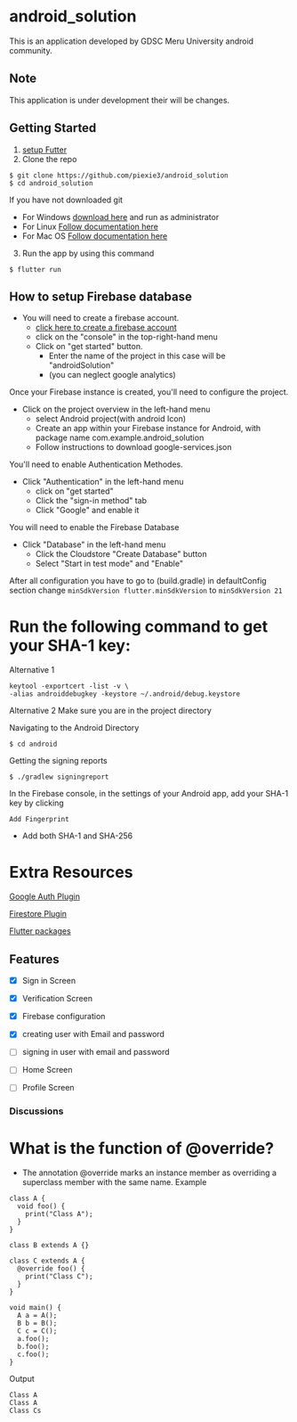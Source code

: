 # android_solution
This is an application developed by GDSC Meru University android community.

## Note
This application is under development their will be changes.

## Getting Started
1. [setup Futter](https://docs.flutter.dev/get-started/install)
2. Clone the repo
 ```
$ git clone https://github.com/piexie3/android_solution
$ cd android_solution
 ```
If you have not downloaded git 
* For Windows [download here](https://git-scm.com/download/win) and run as administrator
* For Linux [Follow documentation here](https://git-scm.com/download/linux)
* For Mac OS [Follow documentation here](https://git-scm.com/download/mac)

3. Run the app by using this command
```
$ flutter run
```
## How to setup Firebase database 

* You will need to create a firebase account.
    * [click here to create a firebase account](https://console.firebase.google.com.)
    * click on the "console" in the top-right-hand menu
    * Click on "get started" button.
        * Enter the name of the project in this case will be "androidSolution"
        * (you can neglect google analytics)

Once your Firebase instance is created, you'll need to configure the project.

* Click on the project overview in the left-hand menu
    * select Android project(with android Icon)
    * Create an app within your Firebase instance for Android, with package name com.example.android_solution
    * Follow instructions to download google-services.json


You'll need to enable Authentication Methodes.

* Click "Authentication" in the left-hand menu
    * click on "get started"
    * Click the "sign-in method" tab
    * Click "Google" and enable it
    
You will need to enable the Firebase Database
* Click "Database" in the left-hand menu
    * Click the Cloudstore "Create Database" button
    * Select "Start in test mode" and "Enable"

After all configuration you have to go to <App-level>(build.gradle) in defaultConfig section change
`minSdkVersion flutter.minSdkVersion` to `minSdkVersion 21`

# Run the following command to get your SHA-1 key:

Alternative 1
```
keytool -exportcert -list -v \
-alias androiddebugkey -keystore ~/.android/debug.keystore
```
Alternative 2
Make sure you are in the project directory

Navigating to the Android Directory
```
$ cd android
```
Getting the signing reports
```
$ ./gradlew signingreport
```

In the Firebase console, in the settings of your Android app, add your SHA-1 key by clicking 

`Add Fingerprint`
* Add both SHA-1 and SHA-256

# Extra Resources
[Google Auth Plugin](https://pub.dartlang.org/packages/firebase_auth)

[Firestore Plugin](https://pub.dartlang.org/packages/cloud_firestore)

[Flutter packages](https://pub.dev)



## Features
- [x] Sign in Screen
- [x] Verification Screen
- [x] Firebase configuration
- [x] creating user with Email and password
- [ ] signing in user with email and password
- [ ] Home Screen
- [ ] Profile Screen




### Discussions
# What is the function of @override?
* The annotation @override marks an instance member as overriding a superclass member with the same name.
Example
```
class A {
  void foo() {
    print("Class A");
  }
}

class B extends A {}

class C extends A {
  @override foo() {
    print("Class C");
  }
}

void main() {
  A a = A();
  B b = B();
  C c = C();
  a.foo();
  b.foo();
  c.foo();
}
```
Output
```
Class A
Class A
Class Cs
```
